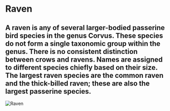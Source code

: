# Raven



A raven is any of several larger-bodied passerine bird species in the genus Corvus.
These species do not form a single taxonomic group within the genus.
There is no consistent distinction between crows and ravens.
Names are assigned to different species chiefly based on their size.
The largest raven species are the common raven and the thick-billed raven; these are also the largest passerine species.
---
![Raven](https://m-hajjar.github.io/hosted-assets/Raven.jpg)
